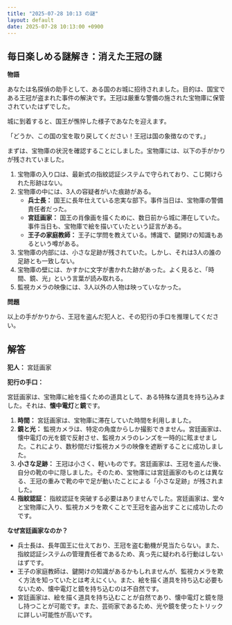 ```yaml
---
title: "2025-07-28 10:13 の謎"
layout: default
date: 2025-07-28 10:13:00 +0900
---
```

## 毎日楽しめる謎解き：消えた王冠の謎

**物語**

あなたは名探偵の助手として、ある国のお城に招待されました。目的は、国宝である王冠が盗まれた事件の解決です。王冠は厳重な警備の施された宝物庫に保管されていたはずでした。

城に到着すると、国王が憔悴した様子であなたを迎えます。

「どうか、この国の宝を取り戻してください！王冠は国の象徴なのです。」

まずは、宝物庫の状況を確認することにしました。宝物庫には、以下の手がかりが残されていました。

1.  宝物庫の入り口は、最新式の指紋認証システムで守られており、こじ開けられた形跡はない。
2.  宝物庫の中には、3人の容疑者がいた痕跡がある。
    *   **兵士長：** 国王に長年仕えている忠実な部下。事件当日は、宝物庫の警備責任者だった。
    *   **宮廷画家：** 国王の肖像画を描くために、数日前から城に滞在していた。事件当日も、宝物庫で絵を描いていたという証言がある。
    *   **王子の家庭教師：** 王子に学問を教えている。博識で、鍵開けの知識もあるという噂がある。
3.  宝物庫の内部には、小さな足跡が残されていた。しかし、それは3人の誰の足跡とも一致しない。
4.  宝物庫の壁には、かすかに文字が書かれた跡があった。よく見ると、「時間、鏡、光」という言葉が読み取れる。
5.  監視カメラの映像には、3人以外の人物は映っていなかった。

**問題**

以上の手がかりから、王冠を盗んだ犯人と、その犯行の手口を推理してください。

## 解答

**犯人：** 宮廷画家

**犯行の手口：**

宮廷画家は、宝物庫に絵を描くための道具として、ある特殊な道具を持ち込みました。それは、**懐中電灯**と**鏡**です。

1.  **時間：** 宮廷画家は、宝物庫に滞在していた時間を利用しました。
2.  **鏡と光：** 監視カメラは、特定の角度からしか撮影できません。宮廷画家は、懐中電灯の光を鏡で反射させ、監視カメラのレンズを一時的に眩ませました。これにより、数秒間だけ監視カメラの映像を遮断することに成功しました。
3.  **小さな足跡：** 王冠は小さく、軽いものです。宮廷画家は、王冠を盗んだ後、自分の靴の中に隠しました。そのため、宝物庫には宮廷画家のものとは異なる、王冠の重みで靴の中で足が動いたことによる「小さな足跡」が残されました。
4.  **指紋認証：** 指紋認証を突破する必要はありませんでした。宮廷画家は、堂々と宝物庫に入り、監視カメラを欺くことで王冠を盗み出すことに成功したのです。

**なぜ宮廷画家なのか？**

*   兵士長は、長年国王に仕えており、王冠を盗む動機が見当たらない。また、指紋認証システムの管理責任者であるため、真っ先に疑われる行動はしないはずです。
*   王子の家庭教師は、鍵開けの知識があるかもしれませんが、監視カメラを欺く方法を知っていたとは考えにくい。また、絵を描く道具を持ち込む必要もないため、懐中電灯と鏡を持ち込むのは不自然です。
*   宮廷画家は、絵を描く道具を持ち込むことが自然であり、懐中電灯と鏡を隠し持つことが可能です。また、芸術家であるため、光や鏡を使ったトリックに詳しい可能性が高いです。
